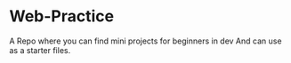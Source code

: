# Web-Practice
A Repo where you can find mini projects for beginners in dev
 And can use as a starter files.
